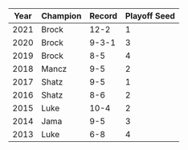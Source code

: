 Year|Champion|Record|Playoff Seed
----|--------|------|------------
2021|Brock|12-2|1
2020|Brock|9-3-1|3
2019|Brock|8-5|4
2018|Mancz|9-5|2
2017|Shatz|9-5|1
2016|Shatz|8-6|2
2015|Luke|10-4|2
2014|Jama|9-5|3
2013|Luke|6-8|4
